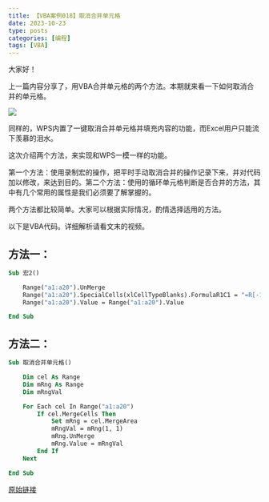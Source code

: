 ```yaml
---
title: 【VBA案例018】取消合并单元格
date: 2023-10-23
type: posts
categories: [编程]
tags: [VBA]
---
```

大家好！

上一篇内容分享了，用VBA合并单元格的两个方法。本期就来看一下如何取消合并的单元格。

![](https://img.richfan.site/program/vba/vba案列/【VBA案例018】取消合并单元格.gif)

同样的，WPS内置了一键取消合并单元格并填充内容的功能，而Excel用户只能流下羡慕的泪水。

这次介绍两个方法，来实现和WPS一模一样的功能。

第一个方法：使用录制宏的操作，把平时手动取消合并的操作记录下来，并对代码加以修改，来达到目的。第二个方法：使用的循环单元格判断是否合并的方法，其中有几个常用的属性是我们必须要了解掌握的。

两个方法都比较简单。大家可以根据实际情况，酌情选择适用的方法。

以下是VBA代码。详细解析请看文末的视频。

## 方法一：

```vb
Sub 宏2()

    Range("a1:a20").UnMerge
    Range("a1:a20").SpecialCells(xlCellTypeBlanks).FormulaR1C1 = "=R[-1]C"
    Range("a1:a20").Value = Range("a1:a20").Value

End Sub
```

## 方法二：

```vb
Sub 取消合并单元格()

    Dim cel As Range
    Dim mRng As Range
    Dim mRngVal

    For Each cel In Range("a1:a20")
        If cel.MergeCells Then
            Set mRng = cel.MergeArea
            mRngVal = mRng(1, 1)
            mRng.UnMerge
            mRng.Value = mRngVal
        End If
    Next

End Sub
```

[原始链接](https://mp.weixin.qq.com/s?__biz=MzIyOTc3NzQ2NA==&mid=2247485272&idx=1&sn=898b64ffdb77aff339d71f7bda45906f&chksm=e8bcce0fdfcb47192a223e90ac62cd0b104af662e8f66c26dfdc87801f61712a960f6777470c&scene=178&cur_album_id=3115603487041503237#rd)